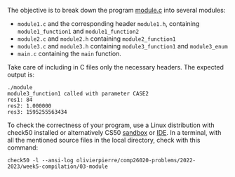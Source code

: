 The objective is to break down the program [module.c](module.c) into several
modules:

- `module1.c` and the corresponding header `module1.h`, containing
   `module1_function1` and `module1_function2`
- `module2.c` and `module2.h` containing `module2_function1`
- `module3.c` and `module3.h` containing `module3_function1` and `module3_enum`
- `main.c` containing the `main` function.

Take care of including in C files only the necessary headers. The expected
output is:

```shell
./module
module3_function1 called with parameter CASE2
res1: 84
res2: 1.000000
res3: 1595255563434
```

To check the correctness of your program, use a Linux distribution with
check50 installed or alternatively CS50 [sandbox](https://sandbox.cs50.io/) or
[IDE](https://code.cs50.io/). In a terminal, with all the mentioned source files in
the local directory, check with this command:
```shell
check50 -l --ansi-log olivierpierre/comp26020-problems/2022-2023/week5-compilation/03-module
```
